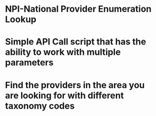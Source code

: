 # NPI-National Provider Enumeration Lookup
# Simple API Call script that has the ability to work with multiple parameters
# Find the providers in the area you are looking for with different taxonomy codes
